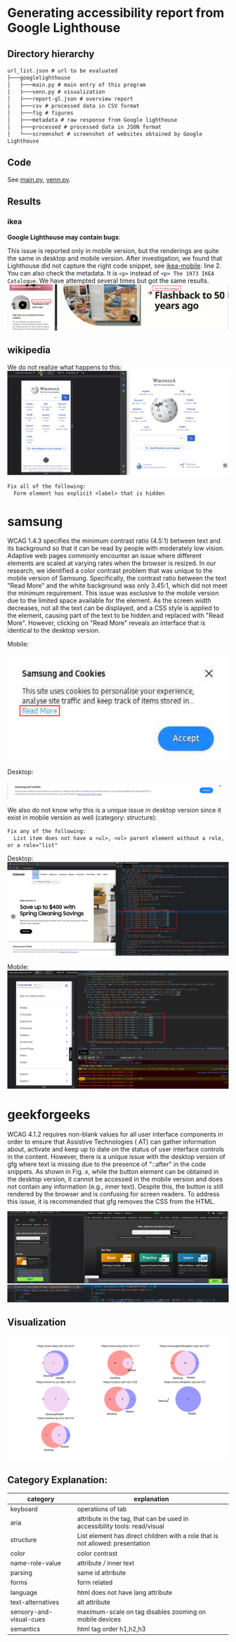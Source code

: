 # Generating accessibility report from Google Lighthouse

## Directory hierarchy

```text
url_list.json # url to be evaluated
├───googlelighthouse
│   ├───main.py # main entry of this program
│   ├───venn.py # visualization
│   ├───report-gl.json # overview report
│   ├───csv # processed data in CSV format 
│   ├───fig # figures
│   ├───metadata # raw response from Google lighthouse
│   ├───processed # processed data in JSON format
│   └───screenshot # screenshot of websites obtained by Google Lighthouse
```
## Code
See [main.py](./main.py), [venn.py](venn.py).
## Results

### ikea

**Google Lighthouse may contain bugs**:

This issue is reported only in mobile version, but the renderings are quite the same in desktop and mobile version.
After investigation, we found that Lighthouse did not capture the right code snippet,
see [ikea-mobile](csv/https-www-ikea-com-mob-unique.csv): line 2. You can also check the metadata.
It is `<p>` instead of `<p> The 1973 IKEA Catalogue`. We have attempted several times but got the same results.
![img_15.png](fig/ikea.png)

## wikipedia
We do not realize what happens to this:
![img_3.png](fig/wiki.png)
```text
Fix all of the following:
  Form element has explicit <label> that is hidden
```

# samsung

WCAG 1.4.3 specifies the minimum contrast ratio (4.5:1) between text and its background so that it can be read by people
with moderately low vision. Adaptive web pages commonly encounter an issue where different elements are scaled at
varying rates when the browser is resized. In our research, we identified a color contrast problem that was unique to
the mobile version of Samsung. Specifically, the contrast ratio between the text "Read More" and the white background
was only 3.45:1, which did not meet the minimum requirement. This issue was exclusive to the mobile version due to the
limited space available for the element. As the screen width decreases, not all the text can be displayed, and a CSS
style is applied to the element, causing part of the text to be hidden and replaced with "Read More". However, clicking on "Read More" reveals an interface that is identical to the desktop version.

Mobile:

![img_4.png](fig/ssung_m_1.png)

Desktop:

![img_5.png](fig/ssung_d_1.png)

We also do not know why this is a unique issue in desktop version since it exist in mobile version as well (category: structure):
```text
Fix any of the following:
  List item does not have a <ul>, <ol> parent element without a role, or a role="list"
```
Desktop:
![img_11.png](fig/ssung_d_2.png)

Mobile: 
![img_10.png](fig/ssung_m_2.png)

# geekforgeeks

WCAG 4.1.2 requires non-blank values for all user interface components in order to ensure that Assistive Technologies (
AT) can gather information about, activate and keep up to date on the status of user interface controls in the content.
However, there is a unique issue with the desktop version of gfg where text is missing due to the presence of "::after"
in the code snippets. As shown in Fig. x, while the button element can be obtained in the desktop
version, it cannot be accessed in the mobile version and does not contain any information (e.g., inner text). Despite
this, the button is still rendered by the browser and is confusing for screen readers. To address this issue, it is
recommended that gfg removes the CSS from the HTML.

![img_8.png](fig/gfg_1.png)
![img_18.png](fig/gfg_2.png)

## Visualization
![img.png](fig/Venn-gl.png)

## Category Explanation:

| category                | explanation                                                                    |
|-------------------------|--------------------------------------------------------------------------------|
| keyboard                | operations of tab                                                              |
| aria                    | attribute in the tag, that can be used in accessibility tools: read/visual     |
| structure               | List element has direct children with a role that is not allowed: presentation |
| color                   | color contrast                                                                 |
| name-role-value         | attribute / inner text                                                         |
| parsing                 | same id attribute                                                              |
| forms                   | form related                                                                   |
| language                | html does not have lang attribute                                              |
| text-alternatives       | alt attribute                                                                  |
| sensory-and-visual-cues | maximum-scale on <meta> tag disables zooming on mobile devices                 |
| semantics               | html tag order h1,h2,h3                                                        |